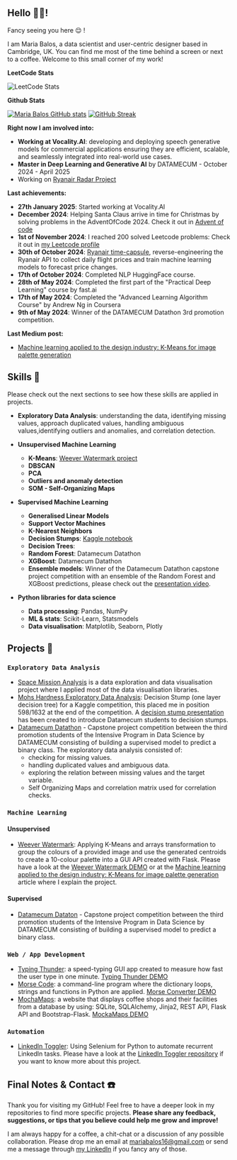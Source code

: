 ## Hello 👩‍💻!

Fancy seeing you here 😌 !

I am Maria Balos, a data scientist and user-centric designer based in Cambridge, UK. You can find me most of the time behind a screen or next to a coffee. Welcome to this small corner of my work!

**LeetCode Stats**

![LeetCode Stats](https://leetcard.jacoblin.cool/mariabalos16?theme=light&font=Roboto%20KuaiLe&ext=heatmap)

**Github Stats**

[![Maria Balos GitHub stats](https://github-readme-stats.vercel.app/api?username=mbalos16)](https://github.com/anuraghazra/github-readme-stats)
[![GitHub Streak](https://streak-stats.demolab.com?user=mbalos16&date_format=n%2Fj%5B%2FY%5D&card_width=300)](https://git.io/streak-stats)


**Right now I am involved into:**
- **Working at Vocality.AI**: developing and deploying speech generative models for commercial applications ensuring they are efficient, scalable, and seamlessly integrated into real-world use cases. 
- **Master in Deep Learning and Generative AI** by DATAMECUM - October 2024 - April 2025
- Working on [Ryanair Radar Project](https://github.com/mbalos16/ryanair-radar)

**Last achievements:**
- **27th January 2025**: Started working at Vocality.AI
- **December 2024**: Helping Santa Claus arrive in time for Christmas by solving problems in the AdventOfCode 2024. Check it out in [Advent of code](https://github.com/mbalos16/advent-of-code-2024)
- **1st of November 2024**: I reached 200 solved Leetcode problems: Check it out in [my Leetcode profile](https://leetcode.com/u/mariabalos16/)
- **30th of October 2024**: [Ryanair time-capsule](https://github.com/mbalos16/ryanair_timecapsule), reverse-engineering the Ryanair API to collect daily flight prices and train machine learning models to forecast price changes.
- **17th of October 2024**: Completed NLP HuggingFace course.
- **28th of May 2024**: Completed the first part of the "Practical Deep Learning" course by fast.ai
- **17th of May 2024**: Completed the "Advanced Learning Algorithm Course" by Andrew Ng in Coursera
- **9th of May 2024**: Winner of the DATAMECUM Datathon 3rd promotion competition.

**Last Medium post:**
- [Machine learning applied to the design industry: K-Means for image palette generation](https://medium.com/@mariabalos16/machine-learning-applied-to-the-design-industry-k-means-for-image-palette-generation-dbd908b2312b)


## Skills 🌟
Please check out the next sections to see how these skills are applied in projects.

- **Exploratory Data Analysis**: understanding the data, identifying missing values, approach duplicated values, handling ambiguous values,identifying outliers and anomalies, and correlation detection.
- **Unsupervised Machine Learning**

  - **K-Means**: [Weever Watermark project](https://github.com/mbalos16/python_100_days_of_code/blob/master/day_85/watermark.py)
  - **DBSCAN**
  - **PCA**
  - **Outliers and anomaly detection**
  - **SOM - Self-Organizing Maps**

- **Supervised Machine Learning**

  - **Generalised Linear Models**
  - **Support Vector Machines**
  - **K-Nearest Neighbors**
  - **Decision Stumps**: [Kaggle notebook](https://www.kaggle.com/code/mbalos/the-power-of-decision-stumps)
  - **Decision Trees**: 
  - **Random Forest**: Datamecum Datathon
  - **XGBoost**: Datamecum Datathon
  - **Ensemble models**: Winner of the Datamecum Datathon capstone project competition with an ensemble of the Random Forest and XGBoost predictions, please check out the [presentation video](https://youtu.be/kcrQabXlEoU?si=mbVHTtHd7yuYJa0O).

- **Python libraries for data science**
  - **Data processing**: Pandas, NumPy
  - **ML & stats**: Scikit-Learn, Statsmodels
  - **Data visualisation**: Matplotlib, Seaborn, Plotly

## Projects 📜

### `Exploratory Data Analysis`

- [Space Mission Analysis](<https://github.com/mbalos16/python_100_days_of_code/blob/master/day_99/Space_Missions_Analysis_(start).ipynb>) is a data exploration and data visualisation project where I applied most of the data visualisation libraries.
- [Mohs Hardness Exploratory Data Analysis](https://www.kaggle.com/code/mbalos/the-power-of-decision-stumps): Decision Stump (one layer decision tree) for a Kaggle competition, this placed me in position 598/1632 at the end of the competition. A [decision stump presentation](https://docs.google.com/presentation/d/1BtiAuhvKhAHsHSI_taXHQAGqqi_DwVnxTlF2grQtQQE/edit?usp=sharing) has been created to introduce Datamecum students to decision stumps.
- [Datamecum Datathon](https://docs.google.com/presentation/d/1EDDbKSY5zzrLBYdYQrRcz3SuSAGo0B7NHvDc3C-132A/edit?usp=sharing) - Capstone project competition between the third promotion students of the Intensive Program in Data Science by DATAMECUM consisting of building a supervised model to predict a binary class. The exploratory data analysis consisted of:
  - checking for missing values.
  - handling duplicated values and ambiguous data.
  - exploring the relation between missing values and the target variable.
  - Self Organizing Maps and correlation matrix used for correlation checks.

### `Machine Learning`

#### Unsupervised

- [Weever Watermark](https://github.com/mbalos16/python_100_days_of_code/blob/master/day_85/watermark.py): Applying K-Means and arrays transformation to group the colours of a provided image and use the generated centroids to create a 10-colour palette into a GUI API created with Flask. Please have a look at the [Weever Watermark DEMO](https://www.youtube.com/watch?v=LoJuX5uoKas) or at the [Machine learning applied to the design industry: K-Means for image palette generation](https://medium.com/@mariabalos16/machine-learning-applied-to-the-design-industry-k-means-for-image-palette-generation-dbd908b2312b) article where I explain the project.

#### Supervised

- [Datamecum Dataton](https://docs.google.com/presentation/d/1EDDbKSY5zzrLBYdYQrRcz3SuSAGo0B7NHvDc3C-132A/edit?usp=sharing) - Capstone project competition between the third promotion students of the Intensive Program in Data Science by DATAMECUM consisting of building a supervised model to predict a binary class.

### `Web / App Development`

- [Typing Thunder](https://github.com/mbalos16/python_100_days_of_code/blob/master/day_86/main.py): a speed-typing GUI app created to measure how fast the user type in one minute. [Typing Thunder DEMO](https://www.youtube.com/watch?v=olHJpy0Nywc)
- [Morse Code](https://github.com/mbalos16/python_100_days_of_code/tree/master/day_82): a command-line program where the dictionary loops, strings and functions in Python are applied. [Morse Converter DEMO](https://www.youtube.com/watch?v=YvHdGF5BKtY)
- [MochaMaps](https://github.com/mbalos16/python_100_days_of_code/commit/478aa555df8d46696f5b7d91501aa563d455ad15): a website that displays coffee shops and their facilities from a database by using: SQLite, SQLAlchemy, Jinja2, REST API, Flask API and Bootstrap-Flask. [MockaMaps DEMO](https://www.youtube.com/watch?v=2NSE_zE_FBE)


### `Automation`

- [LinkedIn Toggler](###Automation): Using Selenium for Python to automate recurrent LinkedIn tasks. Please have a look at the [LinkedIn Toggler repository](https://github.com/mbalos16/linkedin_toggler) if you want to know more about this project.

## Final Notes & Contact ☎️

Thank you for visiting my GitHub! Feel free to have a deeper look in my repositories to find more specific projects. **Please share any feedback, suggestions, or tips that you believe could help me grow and improve!**

I am always happy for a coffee, a chit-chat or a discussion of any possible collaboration. Please drop me an email at [mariabalos16@gmail.com](mariabalos16@gmail.com) or send me a message through [my LinkedIn](https://www.linkedin.com/in/mariabalos) if you fancy any of those.


